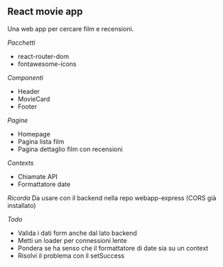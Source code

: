 ## React movie app
Una web app per cercare film e recensioni.

*Pacchetti*
- react-router-dom
- fontawesome-icons

*Componenti*
- Header
- MovieCard
- Footer

*Pagine*
- Homepage
- Pagina lista film
- Pagina dettaglio film con recensioni

*Contexts*
- Chiamate API
- Formattatore date

*Ricorda*
Da usare con il backend nella repo webapp-express (CORS già installato)

*Todo*
- Valida i dati form anche dal lato backend
- Metti un loader per connessioni lente
- Pondera se ha senso che il formattatore di date sia su un context
- Risolvi il problema con il setSuccess